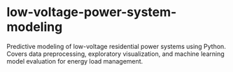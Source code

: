 # low-voltage-power-system-modeling
Predictive modeling of low-voltage residential power systems using Python. Covers data preprocessing, exploratory visualization, and machine learning model evaluation for energy load management.
